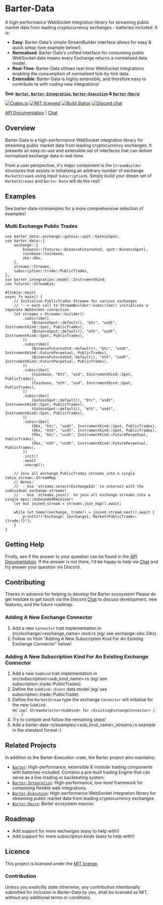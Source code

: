 # Barter-Data
A high-performance WebSocket integration library for streaming public market data from leading cryptocurrency 
exchanges - batteries included. It is:
* **Easy**: Barter-Data's simple StreamBuilder interface allows for easy & quick setup (see example below!).
* **Normalised**: Barter-Data's unified interface for consuming public WebSocket data means every Exchange returns a normalised data model.
* **Real-Time**: Barter-Data utilises real-time WebSocket integrations enabling the consumption of normalised tick-by-tick data.
* **Extensible**: Barter-Data is highly extensible, and therefore easy to contribute to with coding new integrations!

**See: [`Barter`], [`Barter-Integration`], [`Barter-Execution`] & [`Barter-Macro`]**

[![Crates.io][crates-badge]][crates-url]
[![MIT licensed][mit-badge]][mit-url]
[![Build Status][actions-badge]][actions-url]
[![Discord chat][discord-badge]][discord-url]

[crates-badge]: https://img.shields.io/crates/v/barter-data.svg
[crates-url]: https://crates.io/crates/barter-data

[mit-badge]: https://img.shields.io/badge/license-MIT-blue.svg
[mit-url]: https://gitlab.com/open-source-keir/financial-modelling/trading/barter-data-rs/-/blob/main/LICENCE

[actions-badge]: https://gitlab.com/open-source-keir/financial-modelling/trading/barter-data-rs/badges/-/blob/main/pipeline.svg
[actions-url]: https://gitlab.com/open-source-keir/financial-modelling/trading/barter-data-rs/-/commits/main

[discord-badge]: https://img.shields.io/discord/910237311332151317.svg?logo=discord&style=flat-square
[discord-url]: https://discord.gg/wE7RqhnQMV

[API Documentation] |
[Chat]

[`Barter`]: https://crates.io/crates/barter
[`Barter-Integration`]: https://crates.io/crates/barter-integration
[`Barter-Execution`]: https://crates.io/crates/barter-execution
[`Barter-Macro`]: https://crates.io/crates/barter-macro
[API Documentation]: https://docs.rs/barter-data/latest/barter_data
[Chat]: https://discord.gg/wE7RqhnQMV

## Overview
Barter-Data is a high-performance WebSocket integration library for streaming public market data from leading cryptocurrency 
exchanges. It presents an easy-to-use and extensible set of interfaces that can deliver normalised exchange data in real-time.

From a user perspective, it's major component is the `StreamBuilder` structures that assists in initialising an 
arbitrary number of exchange `MarketStream`s using input `Subscription`s. Simply build your dream set of 
`MarketStreams` and `Barter-Data` will do the rest!

## Examples
See barter-data-rs/examples for a more comprehensive selection of examples! 

### Multi Exchange Public Trades
```rust,no_run
use barter_data::exchange::gateio::spot::GateioSpot;
use barter_data::{
    exchange::{
        binance::{futures::BinanceFuturesUsd, spot::BinanceSpot},
        coinbase::Coinbase,
        okx::Okx,
    },
    streams::Streams,
    subscription::trade::PublicTrades,
};
use barter_integration::model::InstrumentKind;
use futures::StreamExt;

#[tokio::main]
async fn main() {
    // Initialise PublicTrades Streams for various exchanges
    // '--> each call to StreamBuilder::subscribe() initialises a separate WebSocket connection
    let streams = Streams::builder()
        .subscribe([
            (BinanceSpot::default(), "btc", "usdt", InstrumentKind::Spot, PublicTrades),
            (BinanceSpot::default(), "eth", "usdt", InstrumentKind::Spot, PublicTrades),
        ])
        .subscribe([
            (BinanceFuturesUsd::default(), "btc", "usdt", InstrumentKind::FuturePerpetual, PublicTrades),
            (BinanceFuturesUsd::default(), "eth", "usdt", InstrumentKind::FuturePerpetual, PublicTrades),
        ])
        .subscribe([
            (Coinbase, "btc", "usd", InstrumentKind::Spot, PublicTrades),
            (Coinbase, "eth", "usd", InstrumentKind::Spot, PublicTrades),
        ])
        .subscribe([
            (GateioSpot::default(), "btc", "usdt", InstrumentKind::Spot, PublicTrades),
            (GateioSpot::default(), "eth", "usdt", InstrumentKind::Spot, PublicTrades),
        ])
        .subscribe([
            (Okx, "btc", "usdt", InstrumentKind::Spot, PublicTrades),
            (Okx, "eth", "usdt", InstrumentKind::Spot, PublicTrades),
            (Okx, "btc", "usdt", InstrumentKind::FuturePerpetual, PublicTrades),
            (Okx, "eth", "usdt", InstrumentKind::FuturePerpetual, PublicTrades),
        ])
        .init()
        .await
        .unwrap();

    // Join all exchange PublicTrades streams into a single tokio_stream::StreamMap
    // Notes:
    //  - Use `streams.select(ExchangeId)` to interact with the individual exchange streams!
    //  - Use `streams.join()` to join all exchange streams into a single mpsc::UnboundedReceiver!
    let mut joined_stream = streams.join_map().await;

    while let Some((exchange, trade)) = joined_stream.next().await {
        println!("Exchange: {exchange}, Market<PublicTrade>: {trade:?}");
    }
}
```

## Getting Help
Firstly, see if the answer to your question can be found in the [API Documentation]. If the answer is not there, I'd be 
happy to help via [Chat] and try answer your question via Discord. 

## Contributing
Thanks in advance for helping to develop the Barter ecosystem! Please do get hesitate to get touch via the Discord 
[Chat] to discuss development, new features, and the future roadmap.

### Adding A New Exchange Connector
1. Add a new `Connector` trait implementation in src/exchange/<exchange_name>.mod.rs (eg/ see exchange::okx::Okx).
2. Follow on from "Adding A New Subscription Kind For An Existing Exchange Connector" below!

### Adding A New Subscription Kind For An Existing Exchange Connector
1. Add a new `SubKind` trait implementation in src/subscription/<sub_kind_name>.rs (eg/ see subscription::trade::PublicTrades).
2. Define the `SubKind::Event` data model (eg/ see subscription::trade::PublicTrade).
3. Define the `MarketStream` type the exchange `Connector` will initialise for the new `SubKind`: <br>
   ie/ `impl StreamSelector<SubKind> for <ExistingExchangeConnector> { ... }`
4. Try to compile and follow the remaining steps!
5. Add a barter-data-rs/examples/<sub_kind_name>_streams.rs example in the standard format :)

## Related Projects
In addition to the Barter-Execution crate, the Barter project also maintains:
* [`Barter`]: High-performance, extensible & modular trading components with batteries-included. Contains a
  pre-built trading Engine that can serve as a live-trading or backtesting system.
* [`Barter-Integration`]: High-performance, low-level framework for composing flexible web integrations.
* [`Barter-Execution`]: High-performance WebSocket integration library for streaming public market data from leading
  cryptocurrency exchanges.
* [`Barter-Macro`]: Barter ecosystem macros.

## Roadmap
* Add support for more exchanges (easy to help with!)
* Add support for more subscription kinds (easy to help with!)

## Licence
This project is licensed under the [MIT license].

[MIT license]: https://gitlab.com/open-source-keir/financial-modelling/trading/barter-data-rs/-/blob/main/LICENSE

### Contribution
Unless you explicitly state otherwise, any contribution intentionally submitted
for inclusion in Barter-Data by you, shall be licensed as MIT, without any additional
terms or conditions.
